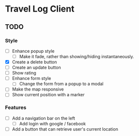 # Travel Log Client

## TODO

### Style

- [ ] Enhance popup style
  - [ ] Make it fade, rather than showing/hiding instantaneously.
- [x] Create a delete button
- [ ] Create an update button
- [ ] Show rating
- [ ] Enhance form style
  - [ ] Change the form from a popup to a modal
- [ ] Make the map responsive
- [ ] Show current position with a marker

### Features

- [ ] Add a navigation bar on the left
  - [ ] Add login with google / facebook
- [ ] Add a button that can retrieve user's current location